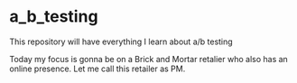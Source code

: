 # a_b_testing
This repository will have everything I learn about a/b testing 


Today my focus is gonna be on a Brick and Mortar retalier who also has an online presence. Let me call this retailer as PM.